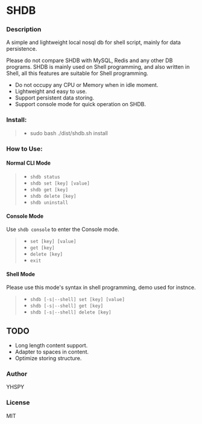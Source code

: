 # SHDB

### Description
A simple and lightweight local nosql db for shell script, mainly for data persistence.

Please do not compare SHDB with MySQL, Redis and any other DB programs. SHDB is mainly used on Shell programming, and also written in Shell, all this features are suitable for Shell programming.

* Do not occupy any CPU or Memory when in idle moment.
* Lightweight and easy to use.
* Support persistent data storing.
* Support console mode for quick operation on SHDB.

### Install:

>* sudo bash ./dist/shdb.sh install

### How to Use:

#### Normal CLI Mode
>* `shdb status`
>* `shdb set [key] [value]`
>* `shdb get [key]`
>* `shdb delete [key]`
>* `shdb uninstall`

#### Console Mode

Use `shdb console` to enter the Console mode.

>* `set [key] [value]`
>* `get [key]`
>* `delete [key]`
>* `exit`

#### Shell Mode

Please use this mode's syntax in shell programming, demo used for instnce.

>* `shdb [-s|--shell] set [key] [value]`
>* `shdb [-s|--shell] get [key]`
>* `shdb [-s|--shell] delete [key]`

## TODO
* Long length content support.
* Adapter to spaces in content.
* Optimize storing structure.

### Author
YHSPY
### License
MIT
